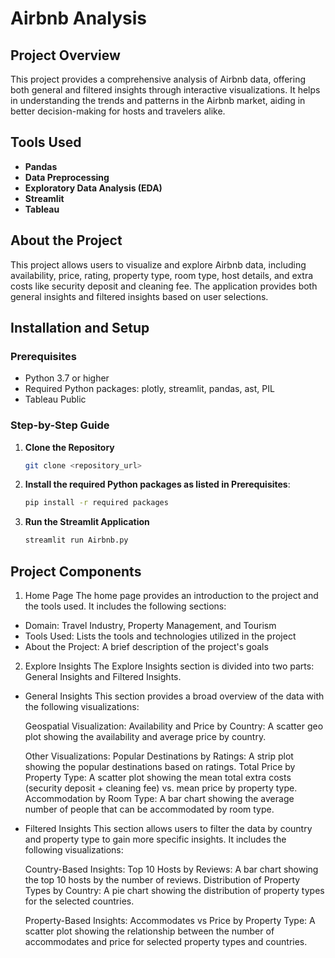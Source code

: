 # Airbnb Analysis

## Project Overview
This project provides a comprehensive analysis of Airbnb data, offering both general and filtered insights through interactive visualizations. It helps in understanding the trends and patterns in the Airbnb market, aiding in better decision-making for hosts and travelers alike.

## Tools Used
- **Pandas**
- **Data Preprocessing**
- **Exploratory Data Analysis (EDA)**
- **Streamlit**
- **Tableau**

## About the Project
This project allows users to visualize and explore Airbnb data, including availability, price, rating, property type, room type, host details, and extra costs like security deposit and cleaning fee. The application provides both general insights and filtered insights based on user selections.

## Installation and Setup

### Prerequisites
- Python 3.7 or higher
- Required Python packages: plotly, streamlit, pandas, ast, PIL
- Tableau Public
  
### Step-by-Step Guide

1. **Clone the Repository**
   ```bash
   git clone <repository_url>
    ```
2. **Install the required Python packages as listed in Prerequisites**:
    ```bash
    pip install -r required packages
    ```
3. **Run the Streamlit Application**   
    ```bash
    streamlit run Airbnb.py
    ```

## Project Components
1. Home Page
 The home page provides an introduction to the project and the tools used. It includes the following sections:

  - Domain: Travel Industry, Property Management, and Tourism
  - Tools Used: Lists the tools and technologies utilized in the project
  - About the Project: A brief description of the project's goals

2. Explore Insights
 The Explore Insights section is divided into two parts: General Insights and Filtered Insights.

- General Insights
This section provides a broad overview of the data with the following visualizations:

  Geospatial Visualization:
  Availability and Price by Country: A scatter geo plot showing the availability and average price by country.
  
  Other Visualizations:
  Popular Destinations by Ratings: A strip plot showing the popular destinations based on ratings.
  Total Price by Property Type: A scatter plot showing the mean total extra costs (security deposit + cleaning fee) vs. mean price by property type.
  Accommodation by Room Type: A bar chart showing the average number of people that can be accommodated by room type.

- Filtered Insights
This section allows users to filter the data by country and property type to gain more specific insights. It includes the following visualizations:

  Country-Based Insights:
  Top 10 Hosts by Reviews: A bar chart showing the top 10 hosts by the number of reviews.
  Distribution of Property Types by Country: A pie chart showing the distribution of property types for the selected countries.
  
  Property-Based Insights:
  Accommodates vs Price by Property Type: A scatter plot showing the relationship between the number of accommodates and price for selected property types and countries.
